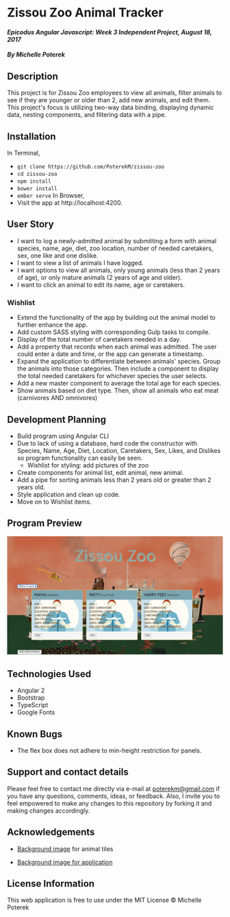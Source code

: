 # Zissou Zoo Animal Tracker
#### _Epicodus Angular Javascript: Week 3 Independent Project, August 18, 2017_
_**By Michelle Poterek**_

## Description
This project is for Zissou Zoo employees to view all animals, filter animals to see if they are younger or older than 2, add new animals, and edit them. This project's focus is utilizing two-way data binding, displaying dynamic data, nesting components, and filtering data with a pipe.


## Installation
In Terminal,
* `git clone https://github.com/PoterekM/zissou-zoo`
* `cd zissou-zoo`
* `npm install`
* `bower install`
* `ember serve`
In Browser,
* Visit the app at http://localhost:4200.

## User Story
* I want to log a newly-admitted animal by submitting a form with animal species, name, age, diet, zoo location, number of needed caretakers, sex, one like and one dislike.
* I want to view a list of animals I have logged.
* I want options to view all animals, only young animals (less than 2 years of age), or only mature animals (2 years of age and older).
* I want to click an animal to edit its name, age or caretakers.

### Wishlist
* Extend the functionality of the app by building out the animal model to further enhance the app.
* Add custom SASS styling with corresponding Gulp tasks to compile.
* Display of the total number of caretakers needed in a day.
* Add a property that records when each animal was admitted. The user could enter a date and time, or the app can generate a timestamp.
* Expand the application to differentiate between animals' species. Group the animals into those categories. Then include a component to display the total needed caretakers for whichever species the user selects.
* Add a new master component to average the total age for each species.
* Show animals based on diet type. Then, show all animals who eat meat (carnivores AND omnivores)

## Development Planning
* Build program using Angular CLI
* Due to lack of using a database, hard code the constructor with Species, Name, Age, Diet, Location, Caretakers, Sex, Likes, and Dislikes so program functionality can easily be seen.
  * Wishlist for styling: add pictures of the zoo
* Create components for animal list, edit animal, new animal.
* Add a pipe for sorting animals less than 2 years old or greater than 2 years old.
* Style application and clean up code.
* Move on to Wishlist items.

## Program Preview
![Preview of application](src/assets/img/program-display.png)

## Technologies Used
* Angular 2
* Bootstrap
* TypeScript
* Google Fonts

## Known Bugs
* The flex box does not adhere to min-height restriction for panels.

## Support and contact details
Please feel free to contact me directly via e-mail at poterekm@gmail.com if you have any questions, comments, ideas, or feedback. Also, I invite you to feel empowered to make any changes to this repository by forking it and making changes accordingly.

## Acknowledgements
* [Background image](https://www.teepublic.com/t-shirt/31512-steve-zissou) for animal tiles

* [Background image for application](http://www.soitgoesmag.com/diary/archive-wes-anderson-in-issue-3)


## License Information
This web application is free to use under the MIT License &copy; Michelle Poterek
